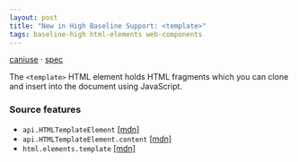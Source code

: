 ```yaml
---
layout: post
title: "New in High Baseline Support: <template>"
tags: baseline-high html-elements web-components
---
```


[caniuse](https://caniuse.com/?search=template) · [spec](https://html.spec.whatwg.org/multipage/scripting.html#the-template-element)

The `<template>` HTML element holds HTML fragments which you can clone and insert into the document using JavaScript.

### Source features

- ``api.HTMLTemplateElement`` [[mdn]](https://https://developer.mozilla.org/en-US/search?q=api.HTMLTemplateElement)
- ``api.HTMLTemplateElement.content`` [[mdn]](https://https://developer.mozilla.org/en-US/search?q=api.HTMLTemplateElement.content)
- ``html.elements.template`` [[mdn]](https://https://developer.mozilla.org/en-US/search?q=html.elements.template)
